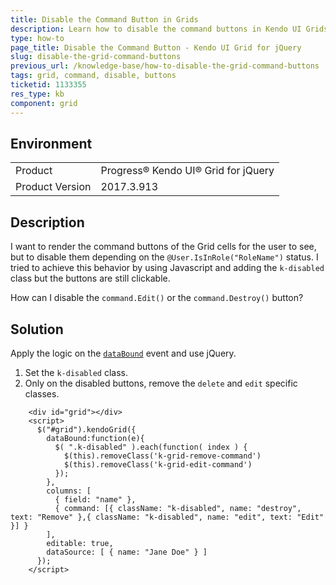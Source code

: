 ```yaml
---
title: Disable the Command Button in Grids
description: Learn how to disable the command buttons in Kendo UI Grids.
type: how-to
page_title: Disable the Command Button - Kendo UI Grid for jQuery
slug: disable-the-grid-command-buttons
previous_url: /knowledge-base/how-to-disable-the-grid-command-buttons
tags: grid, command, disable, buttons
ticketid: 1133355
res_type: kb
component: grid
---
```


## Environment

<table>
 <tr>
  <td>Product</td>
  <td>Progress® Kendo UI® Grid for jQuery</td> 
 </tr>
  <tr>
  <td>Product Version</td>
  <td>2017.3.913</td>
 </tr>
</table>


## Description

I want to render the command buttons of the Grid cells for the user to see, but to disable them depending on the `@User.IsInRole("RoleName")` status. I tried to achieve this behavior by using Javascript and adding the `k-disabled` class but the buttons are still clickable.

How can I disable the `command.Edit()` or the `command.Destroy()` button?

## Solution

Apply the logic on the [`dataBound`](https://docs.telerik.com/kendo-ui/api/javascript/ui/grid/events/databound) event and use jQuery.

1. Set the `k-disabled` class.
1. Only on the disabled buttons, remove the `delete` and `edit` specific classes.

```dojo
    <div id="grid"></div>
    <script>
      $("#grid").kendoGrid({
        dataBound:function(e){
          $( ".k-disabled" ).each(function( index ) {
            $(this).removeClass('k-grid-remove-command')
            $(this).removeClass('k-grid-edit-command')
          });
        },
        columns: [
          { field: "name" },
          { command: [{ className: "k-disabled", name: "destroy", text: "Remove" },{ className: "k-disabled", name: "edit", text: "Edit" }] }
        ],
        editable: true,
        dataSource: [ { name: "Jane Doe" } ]
      });
    </script>
```
